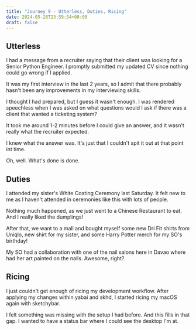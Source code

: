 ```yaml
---
title: "Journey 9 - Utterless, Duties, Ricing"
date: 2024-05-26T23:59:54+08:00
draft: false
---
```



## Utterless

I had a message from a recruiter saying that their client was looking for a Senior Python Engineer.
I promptly submitted my updated CV since nothing could go wrong if I applied.

It was my first interview in the last 2 years, so I admit that there probably hasn't been any
improvements in my interviewing skills.

I thought I had prepared, but I guess it wasn't enough. I was rendered speechless when I was asked on
what questions would I ask if there was a client that wanted a ticketing system?


It took me around 1-2 minutes before I could give an answer, and it wasn't really what the recruiter
expected.

I knew what the answer was. It's just that I couldn't spit it out at that point int time.


Oh, well. What's done is done.


## Duties

I attended my sister's White Coating Ceremony last Saturday. It felt new to me as I haven't attended
in ceremonies like this with lots of people.

Nothing much happened, as we just went to a Chinese Restaurant to eat. And I really liked the
dumplings!


After that, we want to a mall and bought myself some new Dri Fit shirts from Uniqlo, new shirt for
my sister, and some Harry Potter merch for my SO's birthday!

My SO had a collaboration with one of the nail salons here in Davao where had her art painted on the
nails. Awesome, right?


## Ricing

I just couldn't get enough of ricing my development workflow. After applying my changes within yabai
and skhd, I started ricing my macOS again with sketchybar.


I felt something was missing with the setup I had before. And this fills in that gap. I wanted to
have a status bar where I could see the desktop I'm at.
